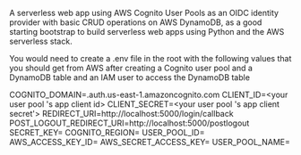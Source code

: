 A serverless web app using AWS Cognito User Pools as an OIDC identity provider with basic CRUD operations on AWS DynamoDB, as a good starting bootstrap to build serverless web apps using Python and the AWS serverless stack.

You would need to create a .env file in the root with the following values that you should get from AWS after creating a Cognito user pool and a DynamoDB table and an IAM user to access the DynamoDB table


COGNITO_DOMAIN=<your user pool name>.auth.us-east-1.amazoncognito.com
CLIENT_ID=<your user pool 's app client id>
CLIENT_SECRET=<your user pool 's app client secret'>
REDIRECT_URI=http://localhost:5000/login/callback
POST_LOGOUT_REDIRECT_URI=http://localhost:5000/postlogout
SECRET_KEY=<your secret key for handling sessions>
COGNITO_REGION=<your aws region>
USER_POOL_ID=<your user pool id>
AWS_ACCESS_KEY_ID=<the access key id of the IAM user for dynamo db>
AWS_SECRET_ACCESS_KEY=<the access secret of the IAM user for dynamo db>
USER_POOL_NAME=<your user pool name>